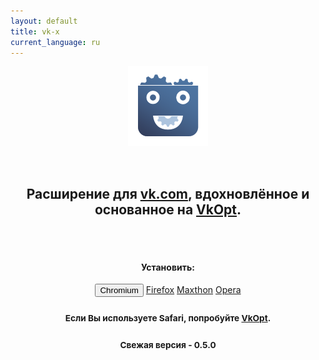 ```yaml
---
layout: default
title: vk-x
current_language: ru
---
```


<center>

![Лого {{ site.name }}](/logo.png)

<br/>

## Расширение для [vk.com](//vk.com), вдохновлённое и основанное на [VkOpt](http://vkopt.net).

<br/>
<br/>

#### Установить:

<button
	onclick="chrome.webstore.install()"
	class="btn btn-default btn-lg">Chromium</button>
<a
	href="https://github.com/vk-x/vk-x/releases/download/v0.5.0/vk-x-0.5.0-firefox.xpi"
	class="btn btn-default btn-lg">Firefox</a>
<a
	href="http://extension.maxthon.com/detail/index.php?view_id=2461"
	target="_blank"
	class="btn btn-default btn-lg">Maxthon</a>
<a
	href="https://github.com/vk-x/vk-x/releases/download/v0.5.0/vk-x-0.5.0-opera.oex"
	data-toggle="tooltip"
	data-content="Только для Opera 12. Для Opera 15+ используйте версию для Chromium."
	class="btn btn-default btn-lg">Opera</a>

<h3><small>Если Вы используете <b>Safari</b>, попробуйте <a href="http://vkopt.net">VkOpt</a>.</small></h3>
<h3><small>Свежая версия - <b>0.5.0</b></small></h3>

</center>
